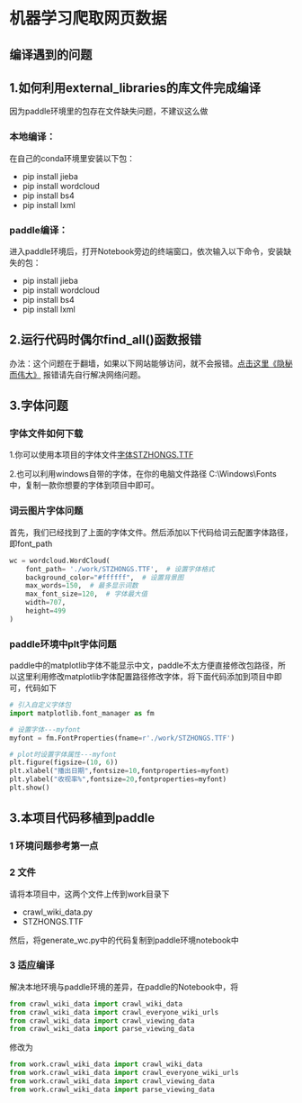 # 机器学习爬取网页数据

## 编译遇到的问题

## 1.如何利用external_libraries的库文件完成编译

因为paddle环境里的包存在文件缺失问题，不建议这么做

### 本地编译：
在自己的conda环境里安装以下包：
*   pip install jieba
*   pip install wordcloud
*   pip install bs4
*   pip install lxml

### paddle编译：
进入paddle环境后，打开Notebook旁边的终端窗口，依次输入以下命令，安装缺失的包：
*   pip install jieba
*   pip install wordcloud
*   pip install bs4
*   pip install lxml

## 2.运行代码时偶尔find_all()函数报错
办法：这个问题在于翻墙，如果以下网站能够访问，就不会报错。[点击这里《隐秘而伟大》](https://baike.baidu.com/item/%E9%9A%90%E7%A7%98%E8%80%8C%E4%BC%9F%E5%A4%A7/22454129?fr=aladdin) 报错请先自行解决网络问题。

## 3.字体问题
### 字体文件如何下载
1.你可以使用本项目的字体文件[字体STZHONGS.TTF](https://github.com/liuqi34584/crawl/blob/main/work/STZHONGS.TTF)

2.也可以利用windows自带的字体，在你的电脑文件路径 C:\Windows\Fonts 中，复制一款你想要的字体到项目中即可。
### 词云图片字体问题

首先，我们已经找到了上面的字体文件。然后添加以下代码给词云配置字体路径，即font_path

```python
wc = wordcloud.WordCloud(
    font_path= './work/STZHONGS.TTF',  # 设置字体格式
    background_color="#ffffff",  # 设置背景图
    max_words=150,  # 最多显示词数
    max_font_size=120,  # 字体最大值
    width=707,
    height=499
)
```
### paddle环境中plt字体问题

paddle中的matplotlib字体不能显示中文，paddle不太方便直接修改包路径，所以这里利用修改matplotlib字体配置路径修改字体，将下面代码添加到项目中即可，代码如下
```python
# 引入自定义字体包
import matplotlib.font_manager as fm  

# 设置字体---myfont
myfont = fm.FontProperties(fname=r'./work/STZHONGS.TTF') 

# plot时设置字体属性---myfont
plt.figure(figsize=(10, 6))
plt.xlabel("播出日期",fontsize=10,fontproperties=myfont) 
plt.ylabel("收视率%",fontsize=20,fontproperties=myfont) 
plt.show()
```

## 3.本项目代码移植到paddle
### 1 环境问题参考第一点
### 2 文件
请将本项目中，这两个文件上传到work目录下
* crawl_wiki_data.py 
* STZHONGS.TTF

然后，将generate_wc.py中的代码复制到paddle环境notebook中
 ### 3 适应编译
 解决本地环境与paddle环境的差异，在paddle的Notebook中，将
 ```python
from crawl_wiki_data import crawl_wiki_data
from crawl_wiki_data import crawl_everyone_wiki_urls
from crawl_wiki_data import crawl_viewing_data
from crawl_wiki_data import parse_viewing_data
 ```
修改为
 ```python
from work.crawl_wiki_data import crawl_wiki_data
from work.crawl_wiki_data import crawl_everyone_wiki_urls
from work.crawl_wiki_data import crawl_viewing_data
from work.crawl_wiki_data import parse_viewing_data
 ```
